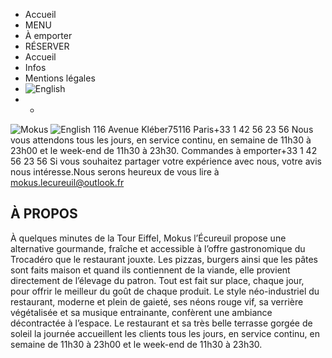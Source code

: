   * Accueil
  * MENU
  * À emporter
  * RÉSERVER
  * Accueil 
  * Infos 
  * Mentions légales
  * ![English](https://www.restaurantmokus.fr/themes/mokus-2021-en/img/GB.png)
  *   * 

![Mokus](https://www.restaurantmokus.fr/themes/mokus-2021-en/img/mokus-logo.svg)
![English](https://www.restaurantmokus.fr/themes/mokus-2021-en/img/en.svg)
116 Avenue Kléber75116 Paris+33 1 42 56 23 56 
Nous vous attendons tous les jours, en service continu, en semaine de 11h30 à 23h00 et le week-end de 11h30 à 23h30.
Commandes à emporter+33 1 42 56 23 56 Si vous souhaitez partager votre expérience avec nous, votre avis nous intéresse.Nous serons heureux de vous lire à mokus.lecureuil@outlook.fr
## À PROPOS
À quelques minutes de la Tour Eiffel, Mokus l’Écureuil propose une alternative gourmande, fraîche et accessible à l’offre gastronomique du Trocadéro que le restaurant jouxte. Les pizzas, burgers ainsi que les pâtes sont faits maison et quand ils contiennent de la viande, elle provient directement de l’élevage du patron. Tout est fait sur place, chaque jour, pour offrir le meilleur du goût de chaque produit.
Le style néo-industriel du restaurant, moderne et plein de gaieté, ses néons rouge vif, sa verrière végétalisée et sa musique entrainante, confèrent une ambiance décontractée à l’espace. Le restaurant et sa très belle terrasse gorgée de soleil la journée accueillent les clients tous les jours, en service continu, en semaine de 11h30 à 23h00 et le week-end de 11h30 à 23h30.
